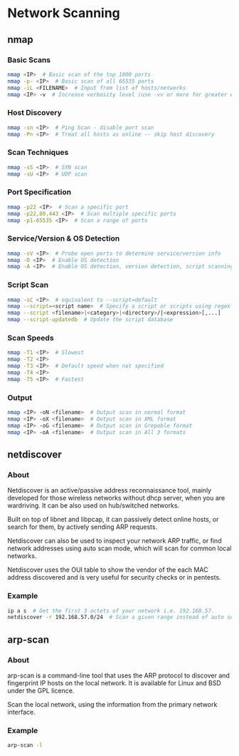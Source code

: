 # Network Scanning

## nmap

### Basic Scans

```bash
nmap <IP>  # Basic scan of the top 1000 ports
nmap -p- <IP>  # Basic scan of all 65535 ports
nmap -iL <FILENAME>  # Input from list of hosts/networks
nmap <IP> -v  # Increase verbosity level (use -vv or more for greater effect)
```

### Host Discovery

```bash
nmap -sn <IP>  # Ping Scan - disable port scan
nmap -Pn <IP>  # Treat all hosts as online -- skip host discovery
```

### Scan Techniques

```bash
nmap -sS <IP>  # SYN scan
nmap -sU <IP>  # UDP scan
```

### Port Specification

```bash
nmap -p22 <IP>  # Scan a specific port
nmap -p22,80,443 <IP>  # Scan multiple specific ports
nmap -p1-65535 <IP>  # Scan a range of ports
```

### Service/Version & OS Detection

```bash
nmap -sV <IP>  # Probe open ports to determine service/version info
nmap -O <IP>  # Enable OS detection
nmap -A <IP>  # Enable OS detection, version detection, script scanning, and traceroute
```



### Script Scan

```bash
nmap -sC <IP>  # equivalent to --script=default
nmap --script=<script name>  # Specify a script or scripts using regex
nmap --script <filename>|<category>|<directory>/|<expression>[,...]
nmap --script-updatedb  # Update the script database
```

### Scan Speeds

```bash
nmap -T1 <IP>  # Slowest
nmap -T2 <IP>
nmap -T3 <IP>  # Default speed when not specified
nmap -T4 <IP>
nmap -T5 <IP>  # Fastest
```

### Output

```bash
nmap <IP> -oN <filename>  # Output scan in normal format
nmap <IP> -oX <filename>  # Output scan in XML format
nmap <IP> -oG <filename>  # Output scan in Grepable format
nmap <IP> -oA <filename>  # Output scan in All 3 formats
```

## netdiscover

### About

Netdiscover is an active/passive address reconnaissance tool, mainly developed for those wireless networks without dhcp server, when you are wardriving. It can be also used on hub/switched networks.

Built on top of libnet and libpcap, it can passively detect online hosts, or search for them, by actively sending ARP requests.

Netdiscover can also be used to inspect your network ARP traffic, or find network addresses using auto scan mode, which will scan for common local networks.

Netdiscover uses the OUI table to show the vendor of the each MAC address discovered and is very useful for security checks or in pentests.

### Example

```bash
ip a s  # Get the first 3 octets of your network i.e. 192.168.57.
netdiscover -r 192.168.57.0/24  # Scan a given range instead of auto scan
```

## arp-scan

### About

arp-scan is a command-line tool that uses the ARP protocol to discover and fingerprint IP hosts on the local network. It is available for Linux and BSD under the GPL licence.

Scan the local network, using the information from the primary network interface.

### Example

```bash
arp-scan -l
```
